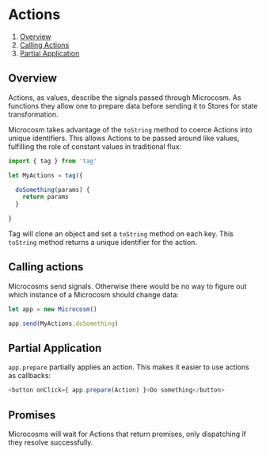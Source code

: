 # Actions

1. [Overview](#overview)
2. [Calling Actions](#calling-actions)
3. [Partial Application](#partial-application)

## Overview

Actions, as values, describe the signals passed through Microcosm. As
functions they allow one to prepare data before sending it to Stores
for state transformation.

Microcosm takes advantage of the `toString` method to coerce Actions
into unique identifiers. This allows Actions to be passed around like
values, fulfilling the role of constant values in traditional flux:

```javascript
import { tag } from 'tag'

let MyActions = tag({

  doSomething(params) {
    return params
  }

}
```

Tag will clone an object and set a `toString` method on each key. This
`toString` method returns a unique identifier for the action.

## Calling actions

Microcosms send signals. Otherwise there would be no way to figure out
which instance of a Microcosm should change data:

```javascript
let app = new Microcosm()

app.send(MyActions.doSomething)
```

## Partial Application

`app.prepare` partially applies an action. This makes it easier to use actions as
callbacks:

```javascript
<button onClick={ app.prepare(Action) }>Do something</button>
```

## Promises

Microcosms will wait for Actions that return promises, only
dispatching if they resolve successfully.
